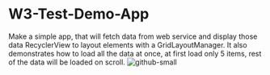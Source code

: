 # W3-Test-Demo-App
Make a simple app, that will fetch data from web service and display those data RecyclerView to layout elements with a GridLayoutManager. It also demonstrates how to load all the data at once, at first load only 5 items, rest of the data will be loaded on scroll. 
![github-small](https://github.com/shahimtiyaj/W3-Test-Demo-App/issues/1#issue-398946175)
